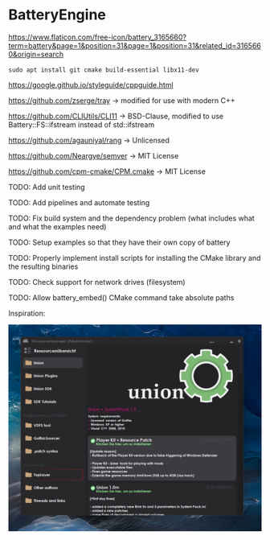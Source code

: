# BatteryEngine

https://www.flaticon.com/free-icon/battery_3165660?term=battery&page=1&position=31&page=1&position=31&related_id=3165660&origin=search

```
sudo apt install git cmake build-essential libx11-dev
```

https://google.github.io/styleguide/cppguide.html

https://github.com/zserge/tray -> modified for use with modern C++

https://github.com/CLIUtils/CLI11 -> BSD-Clause, modified to use Battery::FS::ifstream instead of std::ifstream

https://github.com/agauniyal/rang -> Unlicensed

https://github.com/Neargye/semver -> MIT License

https://github.com/cpm-cmake/CPM.cmake -> MIT License

TODO: Add unit testing

TODO: Add pipelines and automate testing

TODO: Fix build system and the dependency problem (what includes what and what the examples need)

TODO: Setup examples so that they have their own copy of battery

TODO: Properly implement install scripts for installing the CMake library and the resulting binaries

TODO: Check support for network drives (filesystem)

TODO: Allow battery_embed() CMake command take absolute paths

Inspiration:

![Battery1](assets/Battery1.png)
